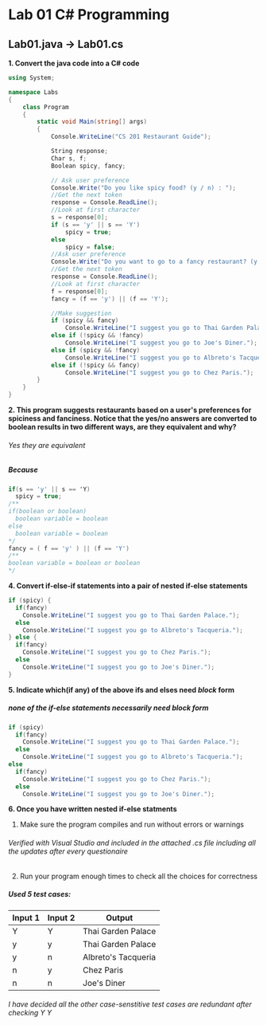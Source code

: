 # Lab 01 C# Programming
## Lab01.java -> Lab01.cs

**1. Convert the java code into a C# code**

```cs
using System;

namespace Labs
{
    class Program
    {
        static void Main(string[] args)
        {
            Console.WriteLine("CS 201 Restaurant Guide");

            String response;
            Char s, f;
            Boolean spicy, fancy;

            // Ask user preference
            Console.Write("Do you like spicy food? (y / n) : ");
            //Get the next token
            response = Console.ReadLine();
            //Look at first character
            s = response[0];
            if (s == 'y' || s == 'Y')
                spicy = true;
            else
                spicy = false;
            //Ask user preference
            Console.Write("Do you want to go to a fancy restaurant? (y / n) : ");
            //Get the next token
            response = Console.ReadLine();
            //Look at first character
            f = response[0];
            fancy = (f == 'y') || (f == 'Y');

            //Make suggestion
            if (spicy && fancy)
                Console.WriteLine("I suggest you go to Thai Garden Palace.");
            else if (!spicy && !fancy)
                Console.WriteLine("I suggest you go to Joe's Diner.");
            else if (spicy && !fancy)
                Console.WriteLine("I suggest you go to Albreto's Tacqueria.");
            else if (!spicy && fancy)
                Console.WriteLine("I suggest you go to Chez Paris.");
        }
    }
}
```

**2. This program suggests restaurants based on a user's preferences for spiciness and fanciness. Notice that the yes/no answers are converted to boolean results in two different ways, are they equivalent and why?**

###### Yes they are equivalent
##### Because
```cs 
if(s == 'y' || s == 'Y) 
  spicy = true;
/**
if(boolean or boolean)
  boolean variable = boolean
else
  boolean variable = boolean
*/
fancy = ( f == 'y' ) || (f == 'Y')
/**
boolean variable = boolean or boolean
*/
```

**4. Convert if-else-if statements into a pair of nested if-else statements**

```cs
if (spicy) {
  if(fancy)
    Console.WriteLine("I suggest you go to Thai Garden Palace.");
  else
    Console.WriteLine("I suggest you go to Albreto's Tacqueria.");
} else {
  if(fancy)
    Console.WriteLine("I suggest you go to Chez Paris.");
  else
    Console.WriteLine("I suggest you go to Joe's Diner.");
}
```

**5. Indicate which(if any) of the above ifs and elses need *block* form**
##### none of the if-else statements necessarily need *block* form

```cs
if (spicy)
  if(fancy)
    Console.WriteLine("I suggest you go to Thai Garden Palace.");
  else
    Console.WriteLine("I suggest you go to Albreto's Tacqueria.");
else
  if(fancy)
    Console.WriteLine("I suggest you go to Chez Paris.");
  else
    Console.WriteLine("I suggest you go to Joe's Diner.");
```

**6. Once you have written nested if-else statments**
  1. Make sure the program compiles and run without errors or warnings
###### Verified with Visual Studio and included in the attached .cs file including all the updates after every questionaire
  2. Run your program enough times to check all the choices for correctness
##### Used 5 test cases:
Input 1 | Input 2 | Output
------- | ------- | ------
Y | Y | Thai Garden Palace
y | y | Thai Garden Palace 
y | n | Albreto's Tacqueria
n | y | Chez Paris
n | n | Joe's Diner

###### I have decided all the other case-senstitive test cases are redundant after checking *Y Y*
